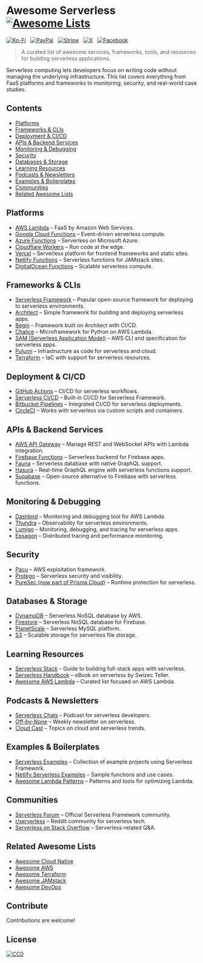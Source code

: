 # Awesome Serverless [![Awesome Lists](https://srv-cdn.himpfen.io/badges/awesome-lists/awesomelists-flat.svg)](https://github.com/awesomelistsio/awesome)

[![Ko-Fi](https://srv-cdn.himpfen.io/badges/kofi/kofi-flat.svg)](https://ko-fi.com/awesomelists) &nbsp; [![PayPal](https://srv-cdn.himpfen.io/badges/paypal/paypal-flat.svg)](https://www.paypal.com/donate/?hosted_button_id=3LLKRXJU44EJJ) &nbsp; [![Stripe](https://srv-cdn.himpfen.io/badges/stripe/stripe-flat.svg)](https://tinyurl.com/e8ymxdw3) &nbsp; [![X](https://srv-cdn.himpfen.io/badges/twitter/twitter-flat.svg)](https://x.com/ListsAwesome) &nbsp; [![Facebook](https://srv-cdn.himpfen.io/badges/facebook-pages/facebook-pages-flat.svg)](https://www.facebook.com/awesomelists)

> A curated list of awesome services, frameworks, tools, and resources for building serverless applications.

Serverless computing lets developers focus on writing code without managing the underlying infrastructure. This list covers everything from FaaS platforms and frameworks to monitoring, security, and real-world case studies.

## Contents

- [Platforms](#platforms)
- [Frameworks & CLIs](#frameworks--clis)
- [Deployment & CI/CD](#deployment--cicd)
- [APIs & Backend Services](#apis--backend-services)
- [Monitoring & Debugging](#monitoring--debugging)
- [Security](#security)
- [Databases & Storage](#databases--storage)
- [Learning Resources](#learning-resources)
- [Podcasts & Newsletters](#podcasts--newsletters)
- [Examples & Boilerplates](#examples--boilerplates)
- [Communities](#communities)
- [Related Awesome Lists](#related-awesome-lists)

## Platforms

- [AWS Lambda](https://aws.amazon.com/lambda/) – FaaS by Amazon Web Services.
- [Google Cloud Functions](https://cloud.google.com/functions) – Event-driven serverless compute.
- [Azure Functions](https://azure.microsoft.com/en-us/services/functions/) – Serverless on Microsoft Azure.
- [Cloudflare Workers](https://workers.cloudflare.com/) – Run code at the edge.
- [Vercel](https://vercel.com/) – Serverless platform for frontend frameworks and static sites.
- [Netlify Functions](https://docs.netlify.com/functions/overview/) – Serverless functions for JAMstack sites.
- [DigitalOcean Functions](https://www.digitalocean.com/products/functions) – Scalable serverless compute.

## Frameworks & CLIs

- [Serverless Framework](https://www.serverless.com/) – Popular open-source framework for deploying to serverless environments.
- [Architect](https://arc.codes/) – Simple framework for building and deploying serverless apps.
- [Begin](https://begin.com/) – Framework built on Architect with CI/CD.
- [Chalice](https://github.com/aws/chalice) – Microframework for Python on AWS Lambda.
- [SAM (Serverless Application Model)](https://aws.amazon.com/serverless/sam/) – AWS CLI and specification for serverless apps.
- [Pulumi](https://www.pulumi.com/) – Infrastructure as code for serverless and cloud.
- [Terraform](https://www.terraform.io/) – IaC with support for serverless resources.

## Deployment & CI/CD

- [GitHub Actions](https://github.com/features/actions) – CI/CD for serverless workflows.
- [Serverless CI/CD](https://www.serverless.com/ci-cd) – Built-in CI/CD for Serverless Framework.
- [Bitbucket Pipelines](https://bitbucket.org/product/features/pipelines) – Integrated CI/CD for serverless deployments.
- [CircleCI](https://circleci.com/) – Works with serverless via custom scripts and containers.

## APIs & Backend Services

- [AWS API Gateway](https://aws.amazon.com/api-gateway/) – Manage REST and WebSocket APIs with Lambda integration.
- [Firebase Functions](https://firebase.google.com/products/functions) – Serverless backend for Firebase apps.
- [Fauna](https://fauna.com/) – Serverless database with native GraphQL support.
- [Hasura](https://hasura.io/) – Real-time GraphQL engine with serverless functions support.
- [Supabase](https://supabase.com/) – Open-source alternative to Firebase with serverless functions.

## Monitoring & Debugging

- [Dashbird](https://dashbird.io/) – Monitoring and debugging tool for AWS Lambda.
- [Thundra](https://www.thundra.io/) – Observability for serverless environments.
- [Lumigo](https://lumigo.io/) – Monitoring, debugging, and tracing for serverless apps.
- [Epsagon](https://epsagon.com/) – Distributed tracing and performance monitoring.

## Security

- [Pacu](https://github.com/RhinoSecurityLabs/pacu) – AWS exploitation framework.
- [Protego](https://www.checkpoint.com/protego-serverless-security/) – Serverless security and visibility.
- [PureSec (now part of Prisma Cloud)](https://www.paloaltonetworks.com/prisma/cloud) – Runtime protection for serverless.

## Databases & Storage

- [DynamoDB](https://aws.amazon.com/dynamodb/) – Serverless NoSQL database by AWS.
- [Firestore](https://firebase.google.com/docs/firestore) – Serverless NoSQL database for Firebase.
- [PlanetScale](https://planetscale.com/) – Serverless MySQL platform.
- [S3](https://aws.amazon.com/s3/) – Scalable storage for serverless file storage.

## Learning Resources

- [Serverless Stack](https://serverless-stack.com/) – Guide to building full-stack apps with serverless.
- [Serverless Handbook](https://serverlesshandbook.dev/) – eBook on serverless by Swizec Teller.
- [Awesome AWS Lambda](https://github.com/mthenw/awesome-aws-lambda) – Curated list focused on AWS Lambda.

## Podcasts & Newsletters

- [Serverless Chats](https://www.serverlesschats.com/) – Podcast for serverless developers.
- [Off-by-None](https://www.jeremydaly.com/newsletter/) – Weekly newsletter on serverless.
- [Cloud Cast](https://www.thecloudcast.net/) – Topics on cloud and serverless trends.

## Examples & Boilerplates

- [Serverless Examples](https://github.com/serverless/examples) – Collection of example projects using Serverless Framework.
- [Netlify Serverless Examples](https://github.com/netlify/functions) – Sample functions and use cases.
- [Awesome Lambda Patterns](https://github.com/ksatirli/aws-lambda-power-tuning) – Patterns and tools for optimizing Lambda.

## Communities

- [Serverless Forum](https://forum.serverless.com/) – Official Serverless Framework community.
- [r/serverless](https://www.reddit.com/r/serverless/) – Reddit community for serverless tech.
- [Serverless on Stack Overflow](https://stackoverflow.com/questions/tagged/serverless) – Serverless-related Q&A.

## Related Awesome Lists

- [Awesome Cloud Native](https://github.com/awesomelistsio/awesome-cloud-native)
- [Awesome AWS](https://github.com/awesomelistsio/awesome-aws)
- [Awesome Terraform](https://github.com/awesomelistsio/awesome-terraform)
- [Awesome JAMstack](https://github.com/awesomelistsio/awesome-jamstack)
- [Awesome DevOps](https://github.com/awesomelistsio/awesome-devops)
  
## Contribute

Contributions are welcome!

## License

[![CC0](https://mirrors.creativecommons.org/presskit/buttons/88x31/svg/by-sa.svg)](http://creativecommons.org/licenses/by-sa/4.0/)
